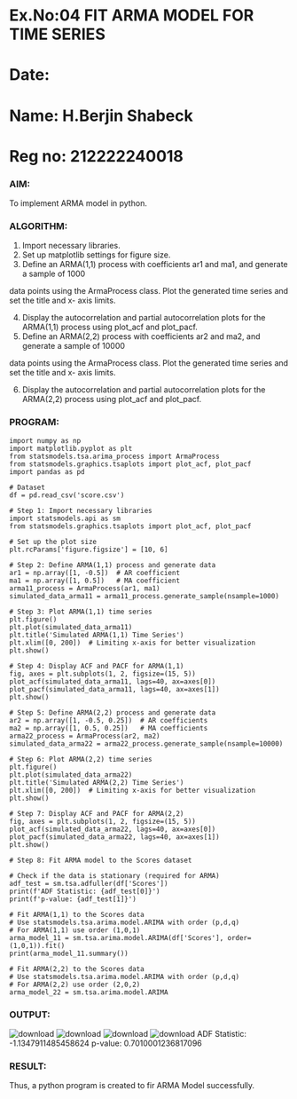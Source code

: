 # Ex.No:04   FIT ARMA MODEL FOR TIME SERIES
# Date: 
# Name: H.Berjin Shabeck
# Reg no: 212222240018



### AIM:
To implement ARMA model in python.
### ALGORITHM:
1. Import necessary libraries.
2. Set up matplotlib settings for figure size.
3. Define an ARMA(1,1) process with coefficients ar1 and ma1, and generate a sample of 1000

data points using the ArmaProcess class. Plot the generated time series and set the title and x-
axis limits.

4. Display the autocorrelation and partial autocorrelation plots for the ARMA(1,1) process using
plot_acf and plot_pacf.
5. Define an ARMA(2,2) process with coefficients ar2 and ma2, and generate a sample of 10000

data points using the ArmaProcess class. Plot the generated time series and set the title and x-
axis limits.

6. Display the autocorrelation and partial autocorrelation plots for the ARMA(2,2) process using
plot_acf and plot_pacf.
### PROGRAM:
```
import numpy as np
import matplotlib.pyplot as plt
from statsmodels.tsa.arima_process import ArmaProcess
from statsmodels.graphics.tsaplots import plot_acf, plot_pacf
import pandas as pd

# Dataset
df = pd.read_csv('score.csv')

# Step 1: Import necessary libraries
import statsmodels.api as sm
from statsmodels.graphics.tsaplots import plot_acf, plot_pacf

# Set up the plot size
plt.rcParams['figure.figsize'] = [10, 6]

# Step 2: Define ARMA(1,1) process and generate data
ar1 = np.array([1, -0.5])  # AR coefficient
ma1 = np.array([1, 0.5])   # MA coefficient
arma11_process = ArmaProcess(ar1, ma1)
simulated_data_arma11 = arma11_process.generate_sample(nsample=1000)

# Step 3: Plot ARMA(1,1) time series
plt.figure()
plt.plot(simulated_data_arma11)
plt.title('Simulated ARMA(1,1) Time Series')
plt.xlim([0, 200])  # Limiting x-axis for better visualization
plt.show()

# Step 4: Display ACF and PACF for ARMA(1,1)
fig, axes = plt.subplots(1, 2, figsize=(15, 5))
plot_acf(simulated_data_arma11, lags=40, ax=axes[0])
plot_pacf(simulated_data_arma11, lags=40, ax=axes[1])
plt.show()

# Step 5: Define ARMA(2,2) process and generate data
ar2 = np.array([1, -0.5, 0.25])  # AR coefficients
ma2 = np.array([1, 0.5, 0.25])   # MA coefficients
arma22_process = ArmaProcess(ar2, ma2)
simulated_data_arma22 = arma22_process.generate_sample(nsample=10000)

# Step 6: Plot ARMA(2,2) time series
plt.figure()
plt.plot(simulated_data_arma22)
plt.title('Simulated ARMA(2,2) Time Series')
plt.xlim([0, 200])  # Limiting x-axis for better visualization
plt.show()

# Step 7: Display ACF and PACF for ARMA(2,2)
fig, axes = plt.subplots(1, 2, figsize=(15, 5))
plot_acf(simulated_data_arma22, lags=40, ax=axes[0])
plot_pacf(simulated_data_arma22, lags=40, ax=axes[1])
plt.show()

# Step 8: Fit ARMA model to the Scores dataset

# Check if the data is stationary (required for ARMA)
adf_test = sm.tsa.adfuller(df['Scores'])
print(f'ADF Statistic: {adf_test[0]}')
print(f'p-value: {adf_test[1]}')

# Fit ARMA(1,1) to the Scores data
# Use statsmodels.tsa.arima.model.ARIMA with order (p,d,q)
# For ARMA(1,1) use order (1,0,1) 
arma_model_11 = sm.tsa.arima.model.ARIMA(df['Scores'], order=(1,0,1)).fit()
print(arma_model_11.summary())

# Fit ARMA(2,2) to the Scores data
# Use statsmodels.tsa.arima.model.ARIMA with order (p,d,q)
# For ARMA(2,2) use order (2,0,2) 
arma_model_22 = sm.tsa.arima.model.ARIMA
```

### OUTPUT:
![download](https://github.com/user-attachments/assets/1b24a9b0-59b3-4dae-87eb-c0bc3544004b)
![download](https://github.com/user-attachments/assets/ff93cfe0-827d-49d6-b04c-dd8b2f0b8b2c)
![download](https://github.com/user-attachments/assets/08fa20d9-6bf8-4357-969f-70532c7cf7b4)
![download](https://github.com/user-attachments/assets/b4bf57b0-f74e-4c08-85c1-7a27f7591681)
ADF Statistic: -1.1347911485458624
p-value: 0.7010001236817096

### RESULT:
Thus, a python program is created to fir ARMA Model successfully.
